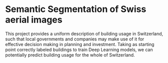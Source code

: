 # Semantic Segmentation of Swiss aerial images

This project provides a uniform description of building usage in Switzerland, such that local governments and companies may make use of it for effective decision making in planning and investment.
Taking as starting point correctly labeled buildings to train Deep Learning models, we can potentially predict building usage for the whole of Switzerland.
